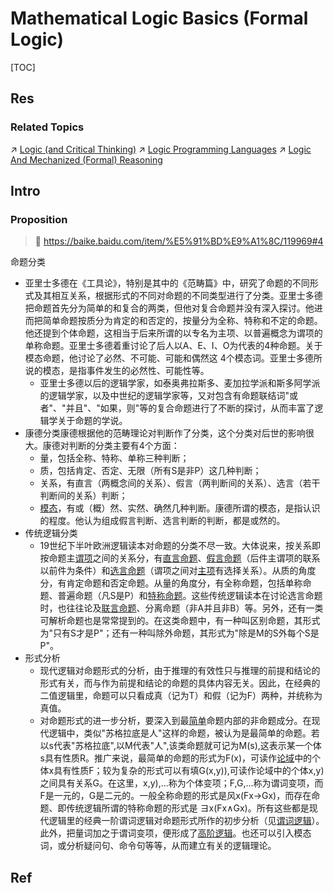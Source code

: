 # Mathematical Logic Basics (Formal Logic)

[TOC]



## Res
### Related Topics
↗ [Logic (and Critical Thinking)](../../../../Other%20Networks%20of%20Knowledge/♂%20Philosophy/Philosophy%20by%20Disciplines%20&%20Topics/🎼%20Logic%20(and%20Critical%20Thinking)/Logic%20(and%20Critical%20Thinking).md)
↗ [Logic Programming Languages](../../../🔑%20CS%20Core/👩‍💻%20Computer%20Languages%20&%20Programming%20Methodology/Other%20Languages%20for%20Specific%20Areas/Logic%20Programming%20Languages/Logic%20Programming%20Languages.md)
↗ [Logic And Mechanized (Formal) Reasoning](../Logic%20And%20Mechanized%20(Formal)%20Reasoning.md)



## Intro
### Proposition
> 🔗 https://baike.baidu.com/item/%E5%91%BD%E9%A1%8C/119969#4

命题分类
- 亚里士多德在《工具论》，特别是其中的《范畴篇》中，研究了命题的不同形式及其相互关系，根据形式的不同对命题的不同类型进行了分类。亚里士多德把命题首先分为简单的和复合的两类，但他对复合命题并没有深入探讨。他进而把简单命题按质分为肯定的和否定的，按量分为全称、特称和不定的命题。他还提到个体命题，这相当于后来所谓的以专名为主项、以普遍概念为谓项的单称命题。亚里士多德着重讨论了后人以A、E、I、O为代表的4种命题。关于模态命题，他讨论了必然、不可能、可能和偶然这 4个模态词。亚里士多德所说的模态，是指事件发生的必然性、可能性等。
	- 亚里士多德以后的逻辑学家，如泰奥弗拉斯多、麦加拉学派和斯多阿学派的逻辑学家，以及中世纪的逻辑学家等，又对包含有命题联结词"或者"、"并且"、"如果，则"等的复合命题进行了不断的探讨，从而丰富了逻辑学关于命题的学说。
- 康德分类康德根据他的范畴理论对判断作了分类，这个分类对后世的影响很大。康德对判断的分类主要有4个方面：
	- 量，包括全称、特称、单称三种判断；
	- 质，包括肯定、否定、无限（所有S是非P）这几种判断；
	- 关系，有直言（两概念间的关系）、假言（两判断间的关系）、选言（若干判断间的关系）判断；
	- [模态](https://baike.baidu.com/item/%E6%A8%A1%E6%80%81/0?fromModule=lemma_inlink)，有或（概）然、实然、确然几种判断。康德所谓的模态，是指认识的程度。他认为组成假言判断、选言判断的判断，都是或然的。
- 传统逻辑分类
	- 19世纪下半叶欧洲逻辑读本对命题的分类不尽一致。大体说来，按关系即按命题主[谓项](https://baike.baidu.com/item/%E8%B0%93%E9%A1%B9/0?fromModule=lemma_inlink)之间的关系分，有[直言命题](https://baike.baidu.com/item/%E7%9B%B4%E8%A8%80%E5%91%BD%E9%A2%98/0?fromModule=lemma_inlink)、[假言命题](https://baike.baidu.com/item/%E5%81%87%E8%A8%80%E5%91%BD%E9%A2%98/0?fromModule=lemma_inlink)（后件主谓项的联系以前件为条件）和[选言命题](https://baike.baidu.com/item/%E9%80%89%E8%A8%80%E5%91%BD%E9%A2%98/0?fromModule=lemma_inlink)（谓项之间对[主项](https://baike.baidu.com/item/%E4%B8%BB%E9%A1%B9/0?fromModule=lemma_inlink)有选择关系）。从质的角度分，有肯定命题和否定命题。从量的角度分，有全称命题，包括单称命题、普遍命题（凡S是P）和[特称命题](https://baike.baidu.com/item/%E7%89%B9%E7%A7%B0%E5%91%BD%E9%A2%98/0?fromModule=lemma_inlink)。这些传统逻辑读本在讨论选言命题时，也往往论及[联言命题](https://baike.baidu.com/item/%E8%81%94%E8%A8%80%E5%91%BD%E9%A2%98/0?fromModule=lemma_inlink)、分离命题（非A并且非B）等。另外，还有一类可解析命题也是常常提到的。在这类命题中，有一种叫区别命题，其形式为"只有S才是P"；还有一种叫除外命题，其形式为"除是M的S外每个S是P"。
- 形式分析
	- 现代逻辑对命题形式的分析，由于推理的有效性只与推理的前提和结论的形式有关，而与作为前提和结论的命题的具体内容无关。因此，在经典的二值逻辑里，命题可以只看成真（记为T）和假（记为F）两种，并统称为真值。
	- 对命题形式的进一步分析，要深入到最[简单](https://baike.baidu.com/item/%E7%AE%80%E5%8D%95/0?fromModule=lemma_inlink)命题内部的非命题成分。在现代逻辑中，类似"苏格拉底是人"这样的命题，被认为是最简单的命题。若以s代表"苏格拉底",以M代表"人",该类命题就可记为M(s),这表示某一个体s具有性质R。推广来说，最简单的命题的形式为F(x)，可读作[论域](https://baike.baidu.com/item/%E8%AE%BA%E5%9F%9F/0?fromModule=lemma_inlink)中的个体x具有性质F；较为复杂的形式可以有填G(x,y)),可读作论域中的个体x,y)之间具有关系G。在这里，x,y),...称为个体变项；F,G,...称为谓词变项，而F是一元的，G是二元的。一般全称命题的形式是风x(Fx→Gx)，而存在命题、即传统逻辑所谓的特称命题的形式是 ヨx(Fx∧Gx)。所有这些都是现代逻辑里的经典一阶谓词逻辑对命题形式所作的初步分析（见[谓词逻辑](https://baike.baidu.com/item/%E8%B0%93%E8%AF%8D%E9%80%BB%E8%BE%91/0?fromModule=lemma_inlink)）。此外，把量词加之于谓词变项，便形成了[高阶逻辑](https://baike.baidu.com/item/%E9%AB%98%E9%98%B6%E9%80%BB%E8%BE%91/0?fromModule=lemma_inlink)。也还可以引入模态词，或分析疑问句、命令句等等，从而建立有关的逻辑理论。



## Ref
